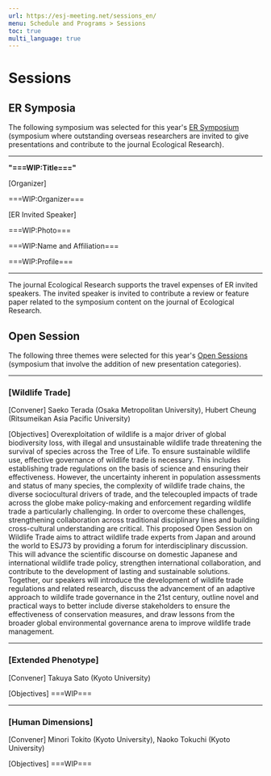 ```yaml
---
url: https://esj-meeting.net/sessions_en/
menu: Schedule and Programs > Sessions
toc: true
multi_language: true
---
```


# Sessions

## ER Symposia

The following symposium was selected for this year's [ER Symposium](/ersympo_en) (symposium where outstanding overseas researchers are invited to give presentations and contribute to the journal Ecological Research).

---

**"===WIP:Title==="**

[Organizer]

===WIP:Organizer=== <!--Junko Morimoto, Nobuo Ishiyama, Tomoki Sakiyama (Hokkaido University)-->
 <!--Junko Morimoto, Nobuo Ishiyama, Tomoki Sakiyama (Hokkaido University)-->

[ER Invited Speaker]

===WIP:Photo=== <!-- ![](/media/...) -->

===WIP:Name and Affiliation===<!--**Jonathan Lenoir** (University of Picardy Jules Verne, France)-->

===WIP:Profile===<!--Profile...-->

---

The journal Ecological Research supports the travel expenses of ER invited speakers. The invited speaker is invited to contribute a review or feature paper related to the symposium content on the journal of Ecological Research.

## Open Session

The following three themes were selected for this year's [Open Sessions](/opensession_en) (symposium that involve the addition of new presentation categories).

---

### [Wildlife Trade]

[Convener]
Saeko Terada (Osaka Metropolitan University), Hubert Cheung (Ritsumeikan Asia Pacific University)

[Objectives]
Overexploitation of wildlife is a major driver of global biodiversity loss, with illegal and unsustainable wildlife trade threatening the survival of species across the Tree of Life. To ensure sustainable wildlife use, effective governance of wildlife trade is necessary. This includes establishing trade regulations on the basis of science and ensuring their effectiveness. However, the uncertainty inherent in population assessments and status of many species, the complexity of wildlife trade chains, the diverse sociocultural drivers of trade, and the telecoupled impacts of trade across the globe make policy-making and enforcement regarding wildlife trade a particularly challenging.
In order to overcome these challenges, strengthening collaboration across traditional disciplinary lines and building cross-cultural understanding are critical. This proposed Open Session on Wildlife Trade aims to attract wildlife trade experts from Japan and around the world to ESJ73 by providing a forum for interdisciplinary discussion. This will advance the scientific discourse on domestic Japanese and international wildlife trade policy, strengthen international collaboration, and contribute to the development of lasting and sustainable solutions.
Together, our speakers will introduce the development of wildlife trade regulations and related research, discuss the advancement of an adaptive approach to wildlife trade governance in the 21st century, outline novel and practical ways to better include diverse stakeholders to ensure the effectiveness of conservation measures, and draw lessons from the broader global environmental governance arena to improve wildlife trade management.

---

### [Extended Phenotype]

[Convener]
Takuya Sato (Kyoto University)
<!--- 英語版は後日に追加--->
[Objectives]
===WIP===

---

### [Human Dimensions]

[Convener]
Minori Tokito (Kyoto University), Naoko Tokuchi (Kyoto University)
<!--- 英語版は後日に追加--->
[Objectives]
===WIP===
